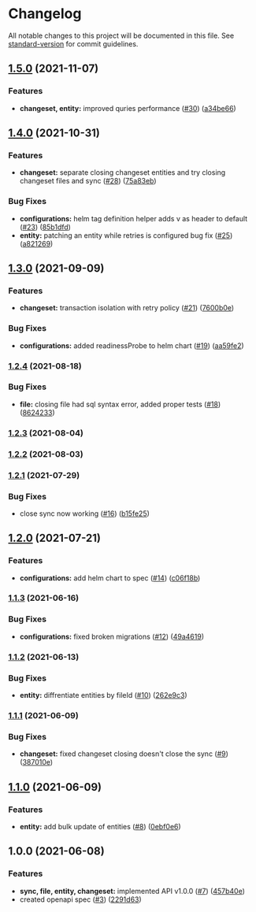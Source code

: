 # Changelog

All notable changes to this project will be documented in this file. See [standard-version](https://github.com/conventional-changelog/standard-version) for commit guidelines.

## [1.5.0](https://github.com/MapColonies/osm-sync-tracker/compare/v1.4.0...v1.5.0) (2021-11-07)


### Features

* **changeset, entity:** improved quries performance ([#30](https://github.com/MapColonies/osm-sync-tracker/issues/30)) ([a34be66](https://github.com/MapColonies/osm-sync-tracker/commit/a34be6658503ece0cf7234dd962633e057a73ab6))

## [1.4.0](https://github.com/MapColonies/osm-sync-tracker/compare/v1.3.0...v1.4.0) (2021-10-31)


### Features

* **changeset:** separate closing changeset entities and try closing changeset files and sync ([#28](https://github.com/MapColonies/osm-sync-tracker/issues/28)) ([75a83eb](https://github.com/MapColonies/osm-sync-tracker/commit/75a83eb583fbfb3b27e1307e814946a72275e291))


### Bug Fixes

* **configurations:** helm tag definition helper adds v as header to default ([#23](https://github.com/MapColonies/osm-sync-tracker/issues/23)) ([85b1dfd](https://github.com/MapColonies/osm-sync-tracker/commit/85b1dfd1214dd5a0460652916bce11ee11f3449f))
* **entity:** patching an entity while retries is configured bug fix ([#25](https://github.com/MapColonies/osm-sync-tracker/issues/25)) ([a821269](https://github.com/MapColonies/osm-sync-tracker/commit/a821269e4f39b9c5455a292b6484d84e5519da06))

## [1.3.0](https://github.com/MapColonies/osm-sync-tracker/compare/v1.2.4...v1.3.0) (2021-09-09)


### Features

* **changeset:** transaction isolation with retry policy ([#21](https://github.com/MapColonies/osm-sync-tracker/issues/21)) ([7600b0e](https://github.com/MapColonies/osm-sync-tracker/commit/7600b0ebd5d9a76b27fa6f48db2e801dda6b51ad))


### Bug Fixes

* **configurations:** added readinessProbe to helm chart ([#19](https://github.com/MapColonies/osm-sync-tracker/issues/19)) ([aa59fe2](https://github.com/MapColonies/osm-sync-tracker/commit/aa59fe23987041500799cceac0d75211b65033cc))

### [1.2.4](https://github.com/MapColonies/osm-sync-tracker/compare/v1.2.3...v1.2.4) (2021-08-18)


### Bug Fixes

* **file:** closing file had sql syntax error, added proper tests ([#18](https://github.com/MapColonies/osm-sync-tracker/issues/18)) ([8624233](https://github.com/MapColonies/osm-sync-tracker/commit/8624233005287f2be83c73088d709a432f92b7c2))

### [1.2.3](https://github.com/MapColonies/osm-sync-tracker/compare/v1.2.2...v1.2.3) (2021-08-04)

### [1.2.2](https://github.com/MapColonies/osm-sync-tracker/compare/v1.2.1...v1.2.2) (2021-08-03)

### [1.2.1](https://github.com/MapColonies/osm-sync-tracker/compare/v1.2.0...v1.2.1) (2021-07-29)


### Bug Fixes

* close sync now working ([#16](https://github.com/MapColonies/osm-sync-tracker/issues/16)) ([b15fe25](https://github.com/MapColonies/osm-sync-tracker/commit/b15fe25f41260a2ebb0b22497477af47af885a08))

## [1.2.0](https://github.com/MapColonies/osm-sync-tracker/compare/v1.1.3...v1.2.0) (2021-07-21)


### Features

* **configurations:** add helm chart to spec ([#14](https://github.com/MapColonies/osm-sync-tracker/issues/14)) ([c06f18b](https://github.com/MapColonies/osm-sync-tracker/commit/c06f18b92bcde2f78a6f81d5324ce8d225fcabb6))

### [1.1.3](https://github.com/MapColonies/osm-sync-tracker/compare/v1.1.2...v1.1.3) (2021-06-16)


### Bug Fixes

* **configurations:** fixed broken migrations ([#12](https://github.com/MapColonies/osm-sync-tracker/issues/12)) ([49a4619](https://github.com/MapColonies/osm-sync-tracker/commit/49a4619839b242bfda22b0cd71e4bc161aacbaee))

### [1.1.2](https://github.com/MapColonies/osm-sync-tracker/compare/v1.1.1...v1.1.2) (2021-06-13)


### Bug Fixes

* **entity:** diffrentiate entities by fileId ([#10](https://github.com/MapColonies/osm-sync-tracker/issues/10)) ([262e9c3](https://github.com/MapColonies/osm-sync-tracker/commit/262e9c3fe0ac8d01e0397c8c07148c8a403739c3))

### [1.1.1](https://github.com/MapColonies/osm-sync-tracker/compare/v1.1.0...v1.1.1) (2021-06-09)


### Bug Fixes

* **changeset:** fixed changeset closing doesn't close the sync ([#9](https://github.com/MapColonies/osm-sync-tracker/issues/9)) ([387010e](https://github.com/MapColonies/osm-sync-tracker/commit/387010ea4a8d6271209291a5982aa3dddede0319))

## [1.1.0](https://github.com/MapColonies/osm-sync-tracker/compare/v1.0.0...v1.1.0) (2021-06-09)


### Features

* **entity:** add bulk update of entities ([#8](https://github.com/MapColonies/osm-sync-tracker/issues/8)) ([0ebf0e6](https://github.com/MapColonies/osm-sync-tracker/commit/0ebf0e6a3031fb4141a5264ffca002879019e5a0))

## 1.0.0 (2021-06-08)


### Features

* **sync, file, entity, changeset:** implemented API v1.0.0  ([#7](https://github.com/MapColonies/osm-sync-tracker/issues/7)) ([457b40e](https://github.com/MapColonies/osm-sync-tracker/commit/457b40ee0fe3a7461935e53897e2c388c2fdfc56))
* created openapi spec ([#3](https://github.com/MapColonies/osm-sync-tracker/issues/3)) ([2291d63](https://github.com/MapColonies/osm-sync-tracker/commit/2291d634e622353499fbc099e138ed9d9aa614a6))
